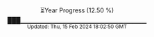 <p align="center">
⏳Year Progress (12.50 %)<br>
███▁▁▁▁▁▁▁▁▁▁▁▁▁▁▁▁▁▁▁▁▁▁▁▁▁▁▁ <br>
<sub>Updated: Thu, 15 Feb 2024 18:02:50 GMT</sub>
</p>

